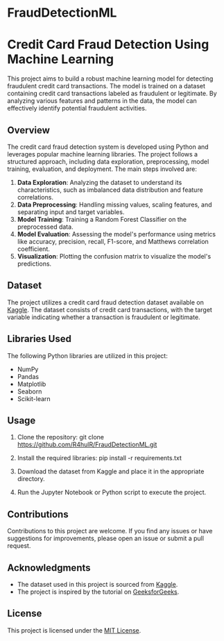 # FraudDetectionML
# Credit Card Fraud Detection Using Machine Learning

This project aims to build a robust machine learning model for detecting fraudulent credit card transactions. The model is trained on a dataset containing credit card transactions labeled as fraudulent or legitimate. By analyzing various features and patterns in the data, the model can effectively identify potential fraudulent activities.

## Overview

The credit card fraud detection system is developed using Python and leverages popular machine learning libraries. The project follows a structured approach, including data exploration, preprocessing, model training, evaluation, and deployment. The main steps involved are:

1. **Data Exploration**: Analyzing the dataset to understand its characteristics, such as imbalanced data distribution and feature correlations.
2. **Data Preprocessing**: Handling missing values, scaling features, and separating input and target variables.
3. **Model Training**: Training a Random Forest Classifier on the preprocessed data.
4. **Model Evaluation**: Assessing the model's performance using metrics like accuracy, precision, recall, F1-score, and Matthews correlation coefficient.
5. **Visualization**: Plotting the confusion matrix to visualize the model's predictions.

## Dataset

The project utilizes a credit card fraud detection dataset available on [Kaggle](https://www.kaggle.com/mlg-ulb/creditcardfraud). The dataset consists of credit card transactions, with the target variable indicating whether a transaction is fraudulent or legitimate.

## Libraries Used

The following Python libraries are utilized in this project:

- NumPy
- Pandas
- Matplotlib
- Seaborn
- Scikit-learn

## Usage

1. Clone the repository: git clone https://github.com/R4hulR/FraudDetectionML.git
2. Install the required libraries: pip install -r requirements.txt
3. Download the dataset from Kaggle and place it in the appropriate directory.

4. Run the Jupyter Notebook or Python script to execute the project.

## Contributions

Contributions to this project are welcome. If you find any issues or have suggestions for improvements, please open an issue or submit a pull request.

## Acknowledgments

- The dataset used in this project is sourced from [Kaggle](https://www.kaggle.com/mlg-ulb/creditcardfraud).
- The project is inspired by the tutorial on [GeeksforGeeks](https://www.geeksforgeeks.org/ml-credit-card-fraud-detection/).

## License

This project is licensed under the [MIT License](LICENSE).
